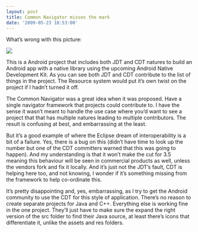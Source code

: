 ```yaml
---
layout: post
title: Common Navigator misses the mark
date: '2009-05-23 18:53:00'
---
```



What’s wrong with this picture:

[![](http://1.bp.blogspot.com/_X6Gz24BqUwI/ShiMruX4d1I/AAAAAAAAAA4/wU6ejeZj8Q4/s400/NavigatorProb.png)](http://1.bp.blogspot.com/_X6Gz24BqUwI/ShiMruX4d1I/AAAAAAAAAA4/wU6ejeZj8Q4/s1600-h/NavigatorProb.png)

This is a Android project that includes both JDT and CDT natures to build an Android app with a native library using the upcoming Android Native Development Kit. As you can see both JDT and CDT contribute to the list of things in the project. The Resource system would put it’s own twist on the project if I hadn’t turned it off.

The Common Navigator was a great idea when it was proposed. Have a single navigator framework that projects could contribute to. I have the sense it wasn’t meant to handle the use case where you’d want to see a project that that has multiple natures leading to multiple contributors. The result is confusing at best, and embarrassing at the least.

But it’s a good example of where the Eclipse dream of interoperability is a bit of a failure. Yes, there is a bug on this (didn’t have time to look up the number but one of the CDT committers warned that this was going to happen). And my understanding is that it won’t make the cut for 3.5 meaning this behaviour will be seen in commercial products as well, unless the vendors fork and fix it locally. And it’s just not the JDT’s fault, CDT is helping here too, and not knowing, I wonder if it’s something missing from the framework to help co-ordinate this.

It’s pretty disappointing and, yes, embarrassing, as I try to get the Android community to use the CDT for this style of application. There’s no reason to create separate projects for Java and C++. Everything else is working fine in the one project. They’ll just have to make sure the expand the right version of the src folder to find their Java source, at least there’s icons that differentiate it, unlike the assets and res folders.


